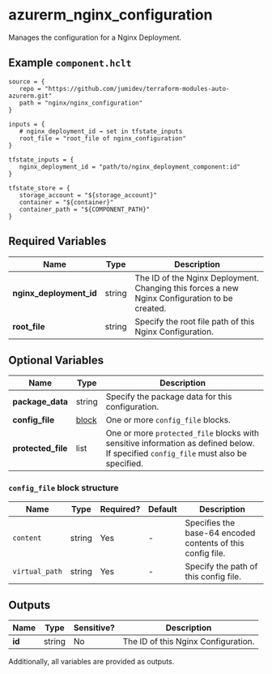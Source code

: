 # azurerm_nginx_configuration

Manages the configuration for a Nginx Deployment.

## Example `component.hclt`

```hcl
source = {
   repo = "https://github.com/jumidev/terraform-modules-auto-azurerm.git"   
   path = "nginx/nginx_configuration"   
}

inputs = {
   # nginx_deployment_id → set in tfstate_inputs
   root_file = "root_file of nginx_configuration"   
}

tfstate_inputs = {
   nginx_deployment_id = "path/to/nginx_deployment_component:id"   
}

tfstate_store = {
   storage_account = "${storage_account}"   
   container = "${container}"   
   container_path = "${COMPONENT_PATH}"   
}

```

## Required Variables

| Name | Type |  Description |
| ---- | --------- |  ----------- |
| **nginx_deployment_id** | string |  The ID of the Nginx Deployment. Changing this forces a new Nginx Configuration to be created. | 
| **root_file** | string |  Specify the root file path of this Nginx Configuration. | 

## Optional Variables

| Name | Type |  Description |
| ---- | --------- |  ----------- |
| **package_data** | string |  Specify the package data for this configuration. | 
| **config_file** | [block](#config_file-block-structure) |  One or more `config_file` blocks. | 
| **protected_file** | list |  One or more `protected_file` blocks with sensitive information as defined below. If specified `config_file` must also be specified. | 

### `config_file` block structure

| Name | Type | Required? | Default | Description |
| ---- | ---- | --------- | ------- | ----------- |
| `content` | string | Yes | - | Specifies the base-64 encoded contents of this config file. |
| `virtual_path` | string | Yes | - | Specify the path of this config file. |



## Outputs

| Name | Type | Sensitive? | Description |
| ---- | ---- | --------- | --------- |
| **id** | string | No  | The ID of this Nginx Configuration. | 

Additionally, all variables are provided as outputs.
